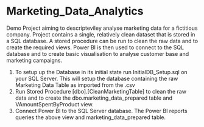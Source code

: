 # Marketing_Data_Analytics
Demo Project aiming to descripteviley analyse marketing data for a fictitious company. 
Project contains a single, relatively clean dataset that is stored in a SQL database. A stored procedure can be run to clean the raw data and to create the required views.
Power BI is then used to connect to the SQL database and to create basic visualisation to analyse
customer base and marketing campaigns.

1. To setup up the Database in its initial state run InitialDB_Setup.sql on your SQL Server. This will setup the database containing the raw Marketing Data Table as imported from the .csv
2. Run Stored Procedure [dbo].[CleanMarketingTable] to clean the raw data and to create the dbo.marketing_data_prepared table and
   VAmountSpentByProduct view.
3. Connect Power BI to the SQL Server database. The Power BI reports queries the above view and marketing_data_prepared table.


